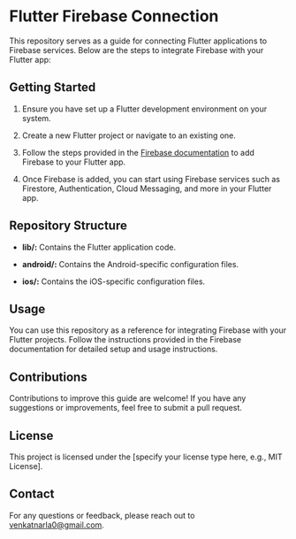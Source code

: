 # Flutter Firebase Connection

This repository serves as a guide for connecting Flutter applications to Firebase services. Below are the steps to integrate Firebase with your Flutter app:

## Getting Started

1. Ensure you have set up a Flutter development environment on your system.

2. Create a new Flutter project or navigate to an existing one.

3. Follow the steps provided in the [Firebase documentation](https://firebase.google.com/docs/flutter/setup) to add Firebase to your Flutter app.

4. Once Firebase is added, you can start using Firebase services such as Firestore, Authentication, Cloud Messaging, and more in your Flutter app.

## Repository Structure

- **lib/:** Contains the Flutter application code.

- **android/:** Contains the Android-specific configuration files.

- **ios/:** Contains the iOS-specific configuration files.

## Usage

You can use this repository as a reference for integrating Firebase with your Flutter projects. Follow the instructions provided in the Firebase documentation for detailed setup and usage instructions.

## Contributions

Contributions to improve this guide are welcome! If you have any suggestions or improvements, feel free to submit a pull request.

## License

This project is licensed under the [specify your license type here, e.g., MIT License].

## Contact

For any questions or feedback, please reach out to venkatnarla0@gmail.com.
